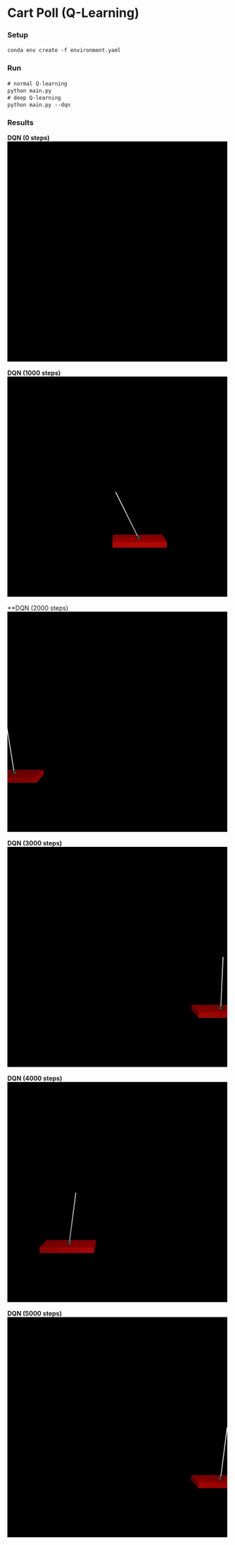 Cart Poll (Q-Learning)
===

### Setup

```shell
conda env create -f environment.yaml
```

### Run

```shell
# normal Q-learning
python main.py
# deep Q-learning
python main.py --dqn
```

### Results

**DQN (0 steps)**  
<img src="./results/movie_00000.gif" width="500"/>

**DQN (1000 steps)**  
<img src="./results/movie_01000.gif" width="500"/>

**DQN (2000 steps)  
<img src="./results/movie_02000.gif" width="500"/>

**DQN (3000 steps)**  
<img src="./results/movie_03000.gif" width="500"/>

**DQN (4000 steps)**  
<img src="./results/movie_04000.gif" width="500"/>

**DQN (5000 steps)**  
<img src="./results/movie_05000.gif" width="500"/>

